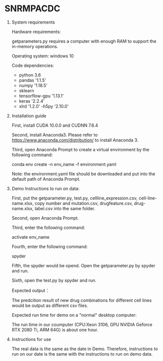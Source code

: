 # SNRMPACDC
1. System requirements

   Hardware requirements:
   
   getparameters.py requires a computer with enough RAM to support the in-memory operations. 

   Operating system: windows 10
   
   Code dependencies: 
    - python 3.6
    - pandas '1.1.5'
    - numpy '1.18.5'
    - sklearn
    - tensorflow-gpu '1.13.1'
    - keras '2.2.4'
    - xlrd '1.2.0'
    -h5py '2.10.0'

2. Installation guide

    First, install CUDA 10.0.0 and CUDNN 7.6.4
    
    Second, install Anaconda3. Please refer to https://www.anaconda.com/distribution/ to install Anaconda 3.
    
    Third, open Anaconda Prompt to create a virtual environment by the following command:
    
    conda env create -n env_name -f environment.yaml
    
    Note: the environment.yaml file should be downloaded and put into the default path of Anaconda Prompt.


3. Demo
   Instructions to run on data:
   
   First, put the getparameter.py, test.py, cellline_expression.csv, cell-line-name.xlsx, copy number and mutation.csv, drugfeature.csv, drug-name.xlsx, label.csv into the same folder. 
   
   Second, open Anaconda Prompt. 
   
   Third, enter the following command:
   
   activate env_name
   
   Fourth, enter the following command:
   
   spyder
   
   Fifth, the spyder would be opend. Open the getparameter.py by spyder and run.
   
   Sixth, open the test.py by spyder and run.

  
   Expected output：
   
   The predcition result of new drug combinations for different cell lines would be output as different csv files.

   Expected run time for demo on a "normal" desktop computer:
   
   The run time in our coumputer (CPU:Xeon 3106, GPU NVIDIA Geforce RTX 2080 Ti, ARM 64G) is about one hour.

4. Instructions for use

   The real data is the same as the date in Demo. Therefore, instructions to run on our date is the same with the instructions to run on demo data.
